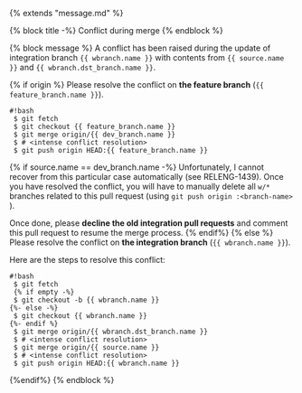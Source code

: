 {% extends "message.md" %}

{% block title -%}
Conflict during merge
{% endblock %}

{% block message %}
A conflict has been raised during the update of integration branch `{{ wbranch.name }}` with
contents from `{{ source.name }}` and `{{ wbranch.dst_branch.name }}`.

{% if origin %}
Please resolve the conflict on **the feature branch** (`{{ feature_branch.name }}`).

```
#!bash
 $ git fetch
 $ git checkout {{ feature_branch.name }}
 $ git merge origin/{{ dev_branch.name }}
 $ # <intense conflict resolution>
 $ git push origin HEAD:{{ feature_branch.name }}
```

{% if source.name == dev_branch.name -%}
Unfortunately, I cannot recover from this particular case automatically (see
RELENG-1439). Once you have resolved the conflict, you will have to manually
delete all `w/*` branches related to this pull request
(using `git push origin :<branch-name> `).

Once done, please **decline the old integration pull requests** and comment
this pull request to resume the merge process.
{% endif%}
{% else %} Please
resolve the conflict on **the integration branch** (`{{ wbranch.name }}`).

Here are the steps to resolve this conflict:

```
#!bash
 $ git fetch
 {% if empty -%}
 $ git checkout -b {{ wbranch.name }}
{%- else -%}
 $ git checkout {{ wbranch.name }}
{%- endif %}
 $ git merge origin/{{ wbranch.dst_branch.name }}
 $ # <intense conflict resolution>
 $ git merge origin/{{ source.name }}
 $ # <intense conflict resolution>
 $ git push origin HEAD:{{ wbranch.name }}
```
{%endif%}
{% endblock %}
